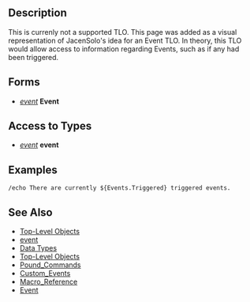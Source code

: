 ## Description

This is currenly not a supported TLO. This page was added as a visual representation of JacenSolo's idea for an Event
TLO. In theory, this TLO would allow access to information regarding Events, such as if any had been triggered.

## Forms

-   *[event](../data-types/datatype-event.md)* **Event**

## Access to Types

-   *[event](../data-types/datatype-event.md)* **event**

## Examples

`/echo There are currently ${Events.Triggered} triggered events.`

## See Also

-   [Top-Level Objects](top-level-objects.md)
-   [event](../data-types/datatype-event.md)
-   [Data Types](../data-types/data-types.md)
-   [Top-Level Objects](top-level-objects.md)
-   [Pound_Commands](../macro-commands/pound-commands.md)
-   [Custom_Events](../macros/custom-events.md)
-   [Macro_Reference](../documentation/macro-reference.md)
-   [Event](../macro-commands/event.md)



